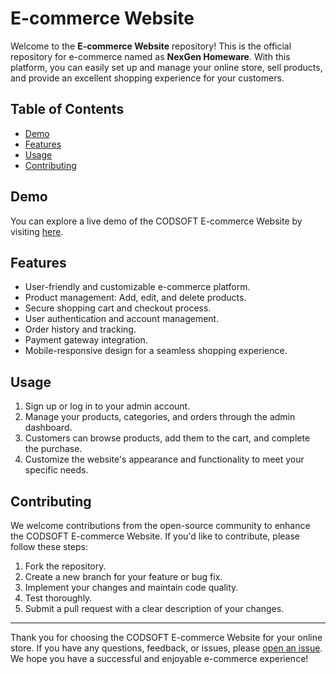 # E-commerce Website

Welcome to the **E-commerce Website** repository! This is the official repository for e-commerce named as **NexGen Homeware**. With this platform, you can easily set up and manage your online store, sell products, and provide an excellent shopping experience for your customers.

## Table of Contents
- [Demo](#demo)
- [Features](#features)
- [Usage](#usage)
- [Contributing](#contributing)

## Demo
You can explore a live demo of the CODSOFT E-commerce Website by visiting [here](https://abubakar-imran.github.io/CODSOFT-Ecommerce-Website/).

## Features
- User-friendly and customizable e-commerce platform.
- Product management: Add, edit, and delete products.
- Secure shopping cart and checkout process.
- User authentication and account management.
- Order history and tracking.
- Payment gateway integration.
- Mobile-responsive design for a seamless shopping experience.

## Usage
1. Sign up or log in to your admin account.
2. Manage your products, categories, and orders through the admin dashboard.
3. Customers can browse products, add them to the cart, and complete the purchase.
4. Customize the website's appearance and functionality to meet your specific needs.

## Contributing
We welcome contributions from the open-source community to enhance the CODSOFT E-commerce Website. If you'd like to contribute, please follow these steps:

1. Fork the repository.
2. Create a new branch for your feature or bug fix.
3. Implement your changes and maintain code quality.
4. Test thoroughly.
5. Submit a pull request with a clear description of your changes.

---

Thank you for choosing the CODSOFT E-commerce Website for your online store. If you have any questions, feedback, or issues, please [open an issue](https://github.com/Abubakar-Imran/CODSOFT-Ecommerce-Website/issues). We hope you have a successful and enjoyable e-commerce experience!
